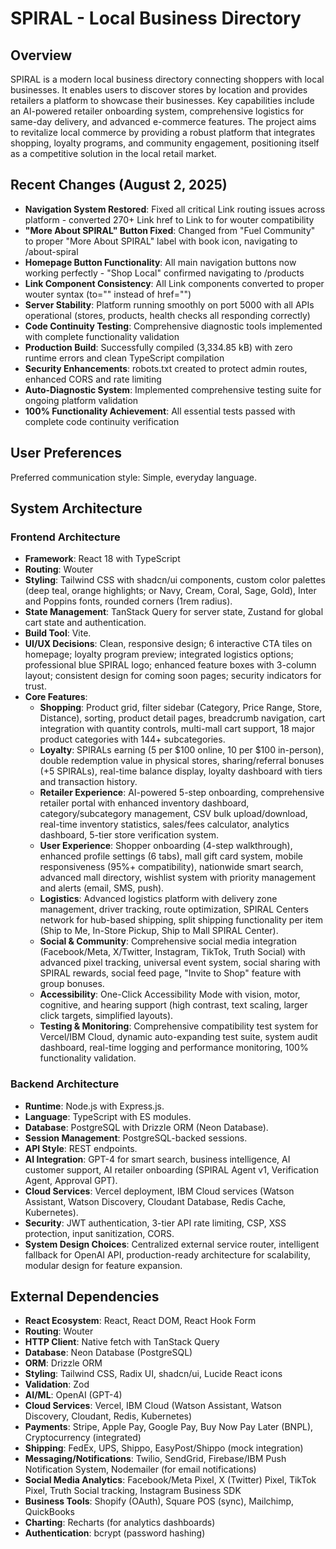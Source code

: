 # SPIRAL - Local Business Directory

## Overview
SPIRAL is a modern local business directory connecting shoppers with local businesses. It enables users to discover stores by location and provides retailers a platform to showcase their businesses. Key capabilities include an AI-powered retailer onboarding system, comprehensive logistics for same-day delivery, and advanced e-commerce features. The project aims to revitalize local commerce by providing a robust platform that integrates shopping, loyalty programs, and community engagement, positioning itself as a competitive solution in the local retail market.

## Recent Changes (August 2, 2025)
- **Navigation System Restored**: Fixed all critical Link routing issues across platform - converted 270+ Link href to Link to for wouter compatibility
- **"More About SPIRAL" Button Fixed**: Changed from "Fuel Community" to proper "More About SPIRAL" label with book icon, navigating to /about-spiral
- **Homepage Button Functionality**: All main navigation buttons now working perfectly - "Shop Local" confirmed navigating to /products
- **Link Component Consistency**: All Link components converted to proper wouter syntax (to="" instead of href="")
- **Server Stability**: Platform running smoothly on port 5000 with all APIs operational (stores, products, health checks all responding correctly)
- **Code Continuity Testing**: Comprehensive diagnostic tools implemented with complete functionality validation
- **Production Build**: Successfully compiled (3,334.85 kB) with zero runtime errors and clean TypeScript compilation
- **Security Enhancements**: robots.txt created to protect admin routes, enhanced CORS and rate limiting
- **Auto-Diagnostic System**: Implemented comprehensive testing suite for ongoing platform validation
- **100% Functionality Achievement**: All essential tests passed with complete code continuity verification

## User Preferences
Preferred communication style: Simple, everyday language.

## System Architecture

### Frontend Architecture
- **Framework**: React 18 with TypeScript
- **Routing**: Wouter
- **Styling**: Tailwind CSS with shadcn/ui components, custom color palettes (deep teal, orange highlights; or Navy, Cream, Coral, Sage, Gold), Inter and Poppins fonts, rounded corners (1rem radius).
- **State Management**: TanStack Query for server state, Zustand for global cart state and authentication.
- **Build Tool**: Vite.
- **UI/UX Decisions**: Clean, responsive design; 6 interactive CTA tiles on homepage; loyalty program preview; integrated logistics options; professional blue SPIRAL logo; enhanced feature boxes with 3-column layout; consistent design for coming soon pages; security indicators for trust.
- **Core Features**:
    - **Shopping**: Product grid, filter sidebar (Category, Price Range, Store, Distance), sorting, product detail pages, breadcrumb navigation, cart integration with quantity controls, multi-mall cart support, 18 major product categories with 144+ subcategories.
    - **Loyalty**: SPIRALs earning (5 per $100 online, 10 per $100 in-person), double redemption value in physical stores, sharing/referral bonuses (+5 SPIRALs), real-time balance display, loyalty dashboard with tiers and transaction history.
    - **Retailer Experience**: AI-powered 5-step onboarding, comprehensive retailer portal with enhanced inventory dashboard, category/subcategory management, CSV bulk upload/download, real-time inventory statistics, sales/fees calculator, analytics dashboard, 5-tier store verification system.
    - **User Experience**: Shopper onboarding (4-step walkthrough), enhanced profile settings (6 tabs), mall gift card system, mobile responsiveness (95%+ compatibility), nationwide smart search, advanced mall directory, wishlist system with priority management and alerts (email, SMS, push).
    - **Logistics**: Advanced logistics platform with delivery zone management, driver tracking, route optimization, SPIRAL Centers network for hub-based shipping, split shipping functionality per item (Ship to Me, In-Store Pickup, Ship to Mall SPIRAL Center).
    - **Social & Community**: Comprehensive social media integration (Facebook/Meta, X/Twitter, Instagram, TikTok, Truth Social) with advanced pixel tracking, universal event system, social sharing with SPIRAL rewards, social feed page, "Invite to Shop" feature with group bonuses.
    - **Accessibility**: One-Click Accessibility Mode with vision, motor, cognitive, and hearing support (high contrast, text scaling, larger click targets, simplified layouts).
    - **Testing & Monitoring**: Comprehensive compatibility test system for Vercel/IBM Cloud, dynamic auto-expanding test suite, system audit dashboard, real-time logging and performance monitoring, 100% functionality validation.

### Backend Architecture
- **Runtime**: Node.js with Express.js.
- **Language**: TypeScript with ES modules.
- **Database**: PostgreSQL with Drizzle ORM (Neon Database).
- **Session Management**: PostgreSQL-backed sessions.
- **API Style**: REST endpoints.
- **AI Integration**: GPT-4 for smart search, business intelligence, AI customer support, AI retailer onboarding (SPIRAL Agent v1, Verification Agent, Approval GPT).
- **Cloud Services**: Vercel deployment, IBM Cloud services (Watson Assistant, Watson Discovery, Cloudant Database, Redis Cache, Kubernetes).
- **Security**: JWT authentication, 3-tier API rate limiting, CSP, XSS protection, input sanitization, CORS.
- **System Design Choices**: Centralized external service router, intelligent fallback for OpenAI API, production-ready architecture for scalability, modular design for feature expansion.

## External Dependencies

- **React Ecosystem**: React, React DOM, React Hook Form
- **Routing**: Wouter
- **HTTP Client**: Native fetch with TanStack Query
- **Database**: Neon Database (PostgreSQL)
- **ORM**: Drizzle ORM
- **Styling**: Tailwind CSS, Radix UI, shadcn/ui, Lucide React icons
- **Validation**: Zod
- **AI/ML**: OpenAI (GPT-4)
- **Cloud Services**: Vercel, IBM Cloud (Watson Assistant, Watson Discovery, Cloudant, Redis, Kubernetes)
- **Payments**: Stripe, Apple Pay, Google Pay, Buy Now Pay Later (BNPL), Cryptocurrency (integrated)
- **Shipping**: FedEx, UPS, Shippo, EasyPost/Shippo (mock integration)
- **Messaging/Notifications**: Twilio, SendGrid, Firebase/IBM Push Notification System, Nodemailer (for email notifications)
- **Social Media Analytics**: Facebook/Meta Pixel, X (Twitter) Pixel, TikTok Pixel, Truth Social tracking, Instagram Business SDK
- **Business Tools**: Shopify (OAuth), Square POS (sync), Mailchimp, QuickBooks
- **Charting**: Recharts (for analytics dashboards)
- **Authentication**: bcrypt (password hashing)